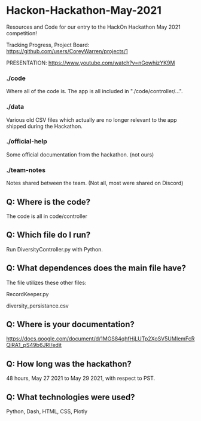 # Hackon-Hackathon-May-2021
Resources and Code for our entry to the HackOn Hackathon May 2021 competition!

Tracking Progress, Project Board:
https://github.com/users/CoreyWarren/projects/1

PRESENTATION:
https://www.youtube.com/watch?v=nGowhizYK9M

### ./code
Where all of the code is. The app is all included in "./code/controller/...".
### ./data
Various old CSV files which actually are no longer relevant to the app shipped during the Hackathon.
### ./official-help
Some official documentation from the hackathon. (not ours)
### ./team-notes
Notes shared between the team. (Not all, most were shared on Discord)

## Q: Where is the code?
The code is all in code/controller

## Q: Which file do I run?
Run DiversityController.py with Python.

## Q: What dependences does the main file have?
The file utilizes these other files:

RecordKeeper.py

diversity_persistance.csv

## Q: Where is your documentation?
https://docs.google.com/document/d/1MGS84qhfHjLUTp2XoSV5UMIemFcRQiRA1_pS49b6JRI/edit

## Q: How long was the hackathon?
48 hours, May 27 2021 to May 29 2021, with respect to PST.

## Q: What technologies were used?
Python, Dash, HTML, CSS, Plotly



